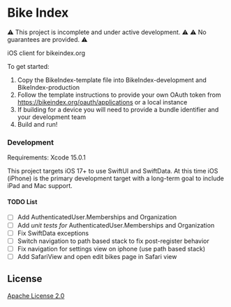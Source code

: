 # Bike Index

⚠️ This project is incomplete and under active development. ⚠️
⚠️ No guarantees are provided. ⚠️

iOS client for bikeindex.org

To get started:

1. Copy the BikeIndex-template file into BikeIndex-development and BikeIndex-production
2. Follow the template instructions to provide your own OAuth token from https://bikeindex.org/oauth/applications or a local instance
3. If building for a device you will need to provide a bundle identifier and your development team
4. Build and run!

### Development

Requirements: Xcode 15.0.1

This project targets iOS 17+ to use SwiftUI and SwiftData. At this time iOS (iPhone) is the primary development target with a long-term goal to include iPad and Mac support.

#### TODO List

- [ ] Add AuthenticatedUser.Memberships and Organization
- [ ] Add *unit tests for* AuthenticatedUser.Memberships and Organization
- [ ] Fix SwiftData exceptions
- [ ] Switch navigation to path based stack to fix post-register behavior
- [ ] Fix navigation for settings view on iphone (use path based stack)
- [ ] Add SafariView and open edit bikes page in Safari view

## License

[Apache License 2.0](LICENSE.txt)
